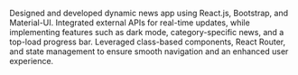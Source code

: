 Designed and developed dynamic news app using React.js, Bootstrap, and Material-UI.
Integrated external APIs for real-time updates, while implementing features such as dark mode, category-specific news, and a top-load progress bar.
Leveraged class-based components, React Router, and state management to ensure smooth navigation and an enhanced user experience.
